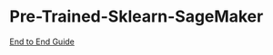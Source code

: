 # Pre-Trained-Sklearn-SageMaker

[End to End Guide](https://ram-vegiraju.medium.com/deploying-a-pre-trained-sklearn-model-on-amazon-sagemaker-826a2b5ac0b6)

